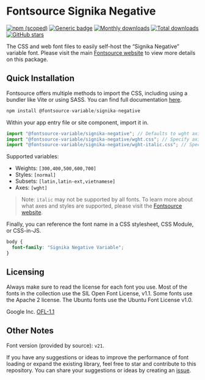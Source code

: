 # Fontsource Signika Negative

[![npm (scoped)](https://img.shields.io/npm/v/@fontsource-variable/signika-negative?color=brightgreen)](https://www.npmjs.com/package/@fontsource-variable/signika-negative) [![Generic badge](https://img.shields.io/badge/fontsource-passing-brightgreen)](https://github.com/fontsource/fontsource) [![Monthly downloads](https://badgen.net/npm/dm/@fontsource-variable/signika-negative)](https://github.com/fontsource/fontsource) [![Total downloads](https://badgen.net/npm/dt/@fontsource-variable/signika-negative)](https://github.com/fontsource/fontsource) [![GitHub stars](https://img.shields.io/github/stars/fontsource/fontsource.svg?style=social&label=Star)](https://github.com/fontsource/fontsource/stargazers)

The CSS and web font files to easily self-host the “Signika Negative” variable font. Please visit the main [Fontsource website](https://fontsource.org/fonts/signika-negative) to view more details on this package.

## Quick Installation

Fontsource offers multiple methods to import the CSS, including using a bundler like Vite or using SASS. You can find full documentation [here](https://fontsource.org/docs/getting-started/introduction).

```javascript
npm install @fontsource-variable/signika-negative
```

Within your app entry file or site component, import it in.

```javascript
import "@fontsource-variable/signika-negative"; // Defaults to wght axis
import "@fontsource-variable/signika-negative/wght.css"; // Specify axis
import "@fontsource-variable/signika-negative/wght-italic.css"; // Specify axis and style
```

Supported variables:
- Weights: `[300,400,500,600,700]`
- Styles: `[normal]`
- Subsets: `[latin,latin-ext,vietnamese]`
- Axes: `[wght]`

> Note: `italic` may not be supported by all fonts. To learn more about what axes and styles are supported, please visit the [Fontsource website](https://fontsource.org/fonts/signika-negative).

Finally, you can reference the font name in a CSS stylesheet, CSS Module, or CSS-in-JS.

```css
body {
  font-family: "Signika Negative Variable";
}
```

## Licensing
Always make sure to read the license for each font you use. Most of the fonts in the collection use the SIL Open Font License, v1.1. Some fonts use the Apache 2 license. The Ubuntu fonts use the Ubuntu Font License v1.0.

Google Inc.
[OFL-1.1](http://scripts.sil.org/OFL)

## Other Notes
Font version (provided by source): `v21`.

If you have any suggestions or ideas to improve the performance of font loading or expand the existing library, feel free to star and contribute to this repository. You can share your suggestions or ideas by creating an [issue](https://github.com/fontsource/fontsource/issues).